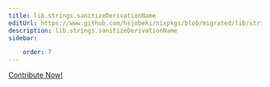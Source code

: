 ```yaml
---
title: lib.strings.sanitizeDerivationName
editUrl: https://www.github.com/hsjobeki/nixpkgs/blob/migrated/lib/strings.nix#L1503C3
description: lib.strings.sanitizeDerivationName
sidebar:

    order: 7
---
```


<a href="https://www.github.com/hsjobeki/nixpkgs/blob/migrated/lib/strings.nix#L1503C3">Contribute Now!</a>



